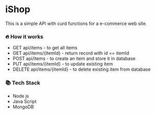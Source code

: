 # iShop

This is a simple API with curd functions for a e-commerce web site.


### 🔥 How it works

* GET api/items - to get all items
* GET api/items/{itemId} - return record with id == itemId 
* POST api/items - to create an item and store it in database
* PUT api/items/{itemId} - to update existing item
* DELETE api/items/{itemId} - to delete existing item from database

### :books: Tech Stack

* Node js
* Java Script
* MongoDB
